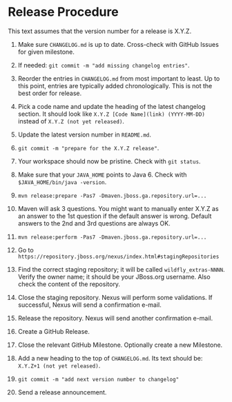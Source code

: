 # Release Procedure

This text assumes that the version number for a release is X.Y.Z.

1. Make sure `CHANGELOG.md` is up to date. Cross-check with GitHub Issues
   for given milestone.

2. If needed: `git commit -m "add missing changelog entries"`.

3. Reorder the entries in `CHANGELOG.md` from most important to least.
   Up to this point, entries are typically added chronologically.
   This is not the best order for release.

4. Pick a code name and update the heading of the latest changelog section.
   It should look like `X.Y.Z [Code Name](link) (YYYY-MM-DD)` instead of
   `X.Y.Z (not yet released)`.

5. Update the latest version number in `README.md`.

6. `git commit -m "prepare for the X.Y.Z release"`.

7. Your workspace should now be pristine. Check with `git status`.

8. Make sure that your `JAVA_HOME` points to Java 6.
   Check with `$JAVA_HOME/bin/java -version`.

9. `mvn release:prepare -Pas7 -Dmaven.jboss.ga.repository.url=...`

10. Maven will ask 3 questions. You might want to manually enter X.Y.Z
    as an answer to the 1st question if the default answer is wrong.
    Default answers to the 2nd and 3rd questions are always OK.

11. `mvn release:perform -Pas7 -Dmaven.jboss.ga.repository.url=...`

12. Go to `https://repository.jboss.org/nexus/index.html#stagingRepositories`

13. Find the correct staging repository; it will be called
    `wildfly_extras-NNNN`. Verify the owner name; it should be your
    JBoss.org username. Also check the content of the repository.

14. Close the staging repository. Nexus will perform some validations.
    If successful, Nexus will send a confirmation e-mail.

15. Release the repository. Nexus will send another confirmation e-mail.

16. Create a GitHub Release.

17. Close the relevant GitHub Milestone. Optionally create a new Milestone.

18. Add a new heading to the top of `CHANGELOG.md`.
    Its text should be: `X.Y.Z+1 (not yet released)`.

19. `git commit -m "add next version number to changelog"`

20. Send a release announcement.
